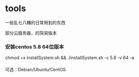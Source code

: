 # tools
一些乱七八糟的日常用到的东西

部分云服务器，的简易版本
### 安装centos 5.8  64位版本
chmod +x installSystem.sh && ./installSystem.sh -c 5.8 -v 64 -a 
####
可选：Debian/Ubuntu/CentOS
